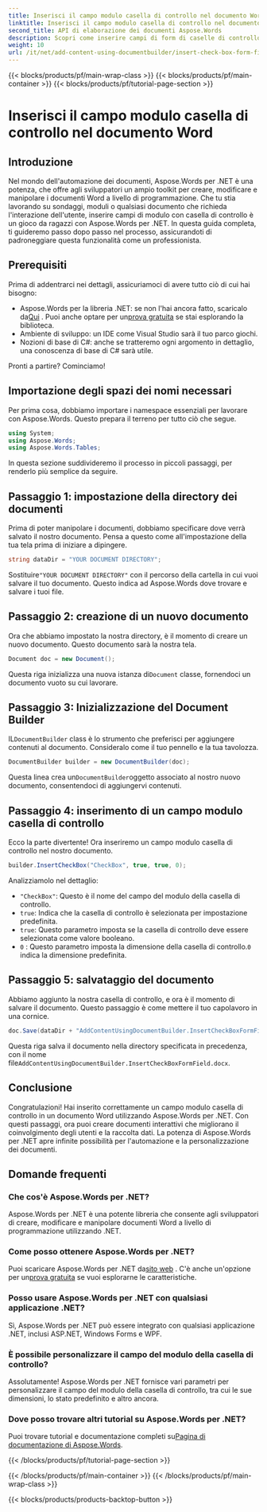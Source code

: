 ```yaml
---
title: Inserisci il campo modulo casella di controllo nel documento Word
linktitle: Inserisci il campo modulo casella di controllo nel documento Word
second_title: API di elaborazione dei documenti Aspose.Words
description: Scopri come inserire campi di form di caselle di controllo nei documenti Word usando Aspose.Words per .NET con questa guida dettagliata, passo dopo passo. Perfetta per gli sviluppatori.
weight: 10
url: /it/net/add-content-using-documentbuilder/insert-check-box-form-field/
---
```


{{< blocks/products/pf/main-wrap-class >}}
{{< blocks/products/pf/main-container >}}
{{< blocks/products/pf/tutorial-page-section >}}

# Inserisci il campo modulo casella di controllo nel documento Word

## Introduzione
Nel mondo dell'automazione dei documenti, Aspose.Words per .NET è una potenza, che offre agli sviluppatori un ampio toolkit per creare, modificare e manipolare i documenti Word a livello di programmazione. Che tu stia lavorando su sondaggi, moduli o qualsiasi documento che richieda l'interazione dell'utente, inserire campi di modulo con casella di controllo è un gioco da ragazzi con Aspose.Words per .NET. In questa guida completa, ti guideremo passo dopo passo nel processo, assicurandoti di padroneggiare questa funzionalità come un professionista.

## Prerequisiti

Prima di addentrarci nei dettagli, assicuriamoci di avere tutto ciò di cui hai bisogno:

-  Aspose.Words per la libreria .NET: se non l'hai ancora fatto, scaricalo da[Qui](https://releases.aspose.com/words/net/) . Puoi anche optare per un[prova gratuita](https://releases.aspose.com/) se stai esplorando la biblioteca.
- Ambiente di sviluppo: un IDE come Visual Studio sarà il tuo parco giochi.
- Nozioni di base di C#: anche se tratteremo ogni argomento in dettaglio, una conoscenza di base di C# sarà utile.

Pronti a partire? Cominciamo!

## Importazione degli spazi dei nomi necessari

Per prima cosa, dobbiamo importare i namespace essenziali per lavorare con Aspose.Words. Questo prepara il terreno per tutto ciò che segue.

```csharp
using System;
using Aspose.Words;
using Aspose.Words.Tables;
```

In questa sezione suddivideremo il processo in piccoli passaggi, per renderlo più semplice da seguire. 

## Passaggio 1: impostazione della directory dei documenti

Prima di poter manipolare i documenti, dobbiamo specificare dove verrà salvato il nostro documento. Pensa a questo come all'impostazione della tua tela prima di iniziare a dipingere.

```csharp
string dataDir = "YOUR DOCUMENT DIRECTORY";
```

 Sostituire`"YOUR DOCUMENT DIRECTORY"` con il percorso della cartella in cui vuoi salvare il tuo documento. Questo indica ad Aspose.Words dove trovare e salvare i tuoi file.

## Passaggio 2: creazione di un nuovo documento

Ora che abbiamo impostato la nostra directory, è il momento di creare un nuovo documento. Questo documento sarà la nostra tela.

```csharp
Document doc = new Document();
```

 Questa riga inizializza una nuova istanza di`Document` classe, fornendoci un documento vuoto su cui lavorare.

## Passaggio 3: Inizializzazione del Document Builder

 IL`DocumentBuilder` class è lo strumento che preferisci per aggiungere contenuti al documento. Consideralo come il tuo pennello e la tua tavolozza.

```csharp
DocumentBuilder builder = new DocumentBuilder(doc);
```

 Questa linea crea un`DocumentBuilder`oggetto associato al nostro nuovo documento, consentendoci di aggiungervi contenuti.

## Passaggio 4: inserimento di un campo modulo casella di controllo

Ecco la parte divertente! Ora inseriremo un campo modulo casella di controllo nel nostro documento.

```csharp
builder.InsertCheckBox("CheckBox", true, true, 0);
```

Analizziamolo nel dettaglio:
- `"CheckBox"`: Questo è il nome del campo del modulo della casella di controllo.
- `true`: Indica che la casella di controllo è selezionata per impostazione predefinita.
- `true`: Questo parametro imposta se la casella di controllo deve essere selezionata come valore booleano.
- `0` : Questo parametro imposta la dimensione della casella di controllo.`0` indica la dimensione predefinita.

## Passaggio 5: salvataggio del documento

Abbiamo aggiunto la nostra casella di controllo, e ora è il momento di salvare il documento. Questo passaggio è come mettere il tuo capolavoro in una cornice.

```csharp
doc.Save(dataDir + "AddContentUsingDocumentBuilder.InsertCheckBoxFormField.docx");
```

 Questa riga salva il documento nella directory specificata in precedenza, con il nome file`AddContentUsingDocumentBuilder.InsertCheckBoxFormField.docx`.

## Conclusione

Congratulazioni! Hai inserito correttamente un campo modulo casella di controllo in un documento Word utilizzando Aspose.Words per .NET. Con questi passaggi, ora puoi creare documenti interattivi che migliorano il coinvolgimento degli utenti e la raccolta dati. La potenza di Aspose.Words per .NET apre infinite possibilità per l'automazione e la personalizzazione dei documenti.

## Domande frequenti

### Che cos'è Aspose.Words per .NET?

Aspose.Words per .NET è una potente libreria che consente agli sviluppatori di creare, modificare e manipolare documenti Word a livello di programmazione utilizzando .NET.

### Come posso ottenere Aspose.Words per .NET?

 Puoi scaricare Aspose.Words per .NET da[sito web](https://releases.aspose.com/words/net/) . C'è anche un'opzione per un[prova gratuita](https://releases.aspose.com/) se vuoi esplorarne le caratteristiche.

### Posso usare Aspose.Words per .NET con qualsiasi applicazione .NET?

Sì, Aspose.Words per .NET può essere integrato con qualsiasi applicazione .NET, inclusi ASP.NET, Windows Forms e WPF.

### È possibile personalizzare il campo del modulo della casella di controllo?

Assolutamente! Aspose.Words per .NET fornisce vari parametri per personalizzare il campo del modulo della casella di controllo, tra cui le sue dimensioni, lo stato predefinito e altro ancora.

### Dove posso trovare altri tutorial su Aspose.Words per .NET?

 Puoi trovare tutorial e documentazione completi su[Pagina di documentazione di Aspose.Words](https://reference.aspose.com/words/net/).

{{< /blocks/products/pf/tutorial-page-section >}}

{{< /blocks/products/pf/main-container >}}
{{< /blocks/products/pf/main-wrap-class >}}

{{< blocks/products/products-backtop-button >}}
